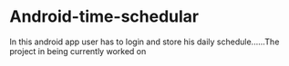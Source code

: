 # Android-time-schedular
In this android app user has to login and store his daily schedule......The project in being currently worked on
